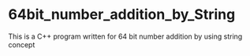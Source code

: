 # 64bit_number_addition_by_String
This is a C++ program written for 64 bit number addition by using string concept
